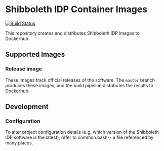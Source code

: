# Shibboleth IDP Container Images

[![Build Status](https://jenkins.testbed.tier.internet2.edu/buildStatus/icon?job=docker/shib-idp/master)](https://jenkins.testbed.tier.internet2.edu/job/docker/job/shib-idp/job/master/)

This repository creates and distributes Shibboleth IDP images to Dockerhub.

## Supported Images

### Release image

These images track official releases of the software.  The `master` branch produces these images, and the build pipeline distributes the results to Dockerhub.

## Development

### Configuration

To alter project configuration details (e.g. which version of the Shibboleth IDP software is the latest), refer to common.bash-- a file referenced by many places.